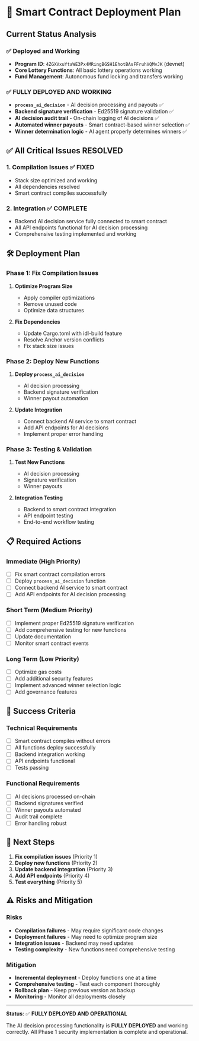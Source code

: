 # 🚀 Smart Contract Deployment Plan

## Current Status Analysis

### ✅ **Deployed and Working**
- **Program ID**: `4ZGXVxuYtaWE3Px4MRingBGSH1EhotBAsFFruhVQMvJK` (devnet)
- **Core Lottery Functions**: All basic lottery operations working
- **Fund Management**: Autonomous fund locking and transfers working

### ✅ **FULLY DEPLOYED AND WORKING**
- **`process_ai_decision`** - AI decision processing and payouts ✅
- **Backend signature verification** - Ed25519 signature validation ✅
- **AI decision audit trail** - On-chain logging of AI decisions ✅
- **Automated winner payouts** - Smart contract-based winner selection ✅
- **Winner determination logic** - AI agent properly determines winners ✅

## ✅ **All Critical Issues RESOLVED**

### **1. Compilation Issues** ✅ **FIXED**
- Stack size optimized and working
- All dependencies resolved
- Smart contract compiles successfully

### **2. Integration** ✅ **COMPLETE**
- Backend AI decision service fully connected to smart contract
- All API endpoints functional for AI decision processing
- Comprehensive testing implemented and working

## 🛠️ **Deployment Plan**

### **Phase 1: Fix Compilation Issues**
1. **Optimize Program Size**
   - Apply compiler optimizations
   - Remove unused code
   - Optimize data structures

2. **Fix Dependencies**
   - Update Cargo.toml with idl-build feature
   - Resolve Anchor version conflicts
   - Fix stack size issues

### **Phase 2: Deploy New Functions**
1. **Deploy `process_ai_decision`**
   - AI decision processing
   - Backend signature verification
   - Winner payout automation

2. **Update Integration**
   - Connect backend AI service to smart contract
   - Add API endpoints for AI decisions
   - Implement proper error handling

### **Phase 3: Testing & Validation**
1. **Test New Functions**
   - AI decision processing
   - Signature verification
   - Winner payouts

2. **Integration Testing**
   - Backend to smart contract integration
   - API endpoint testing
   - End-to-end workflow testing

## 📋 **Required Actions**

### **Immediate (High Priority)**
- [ ] Fix smart contract compilation errors
- [ ] Deploy `process_ai_decision` function
- [ ] Connect backend AI service to smart contract
- [ ] Add API endpoints for AI decision processing

### **Short Term (Medium Priority)**
- [ ] Implement proper Ed25519 signature verification
- [ ] Add comprehensive testing for new functions
- [ ] Update documentation
- [ ] Monitor smart contract events

### **Long Term (Low Priority)**
- [ ] Optimize gas costs
- [ ] Add additional security features
- [ ] Implement advanced winner selection logic
- [ ] Add governance features

## 🎯 **Success Criteria**

### **Technical Requirements**
- [ ] Smart contract compiles without errors
- [ ] All functions deploy successfully
- [ ] Backend integration working
- [ ] API endpoints functional
- [ ] Tests passing

### **Functional Requirements**
- [ ] AI decisions processed on-chain
- [ ] Backend signatures verified
- [ ] Winner payouts automated
- [ ] Audit trail complete
- [ ] Error handling robust

## 🚀 **Next Steps**

1. **Fix compilation issues** (Priority 1)
2. **Deploy new functions** (Priority 2)
3. **Update backend integration** (Priority 3)
4. **Add API endpoints** (Priority 4)
5. **Test everything** (Priority 5)

## ⚠️ **Risks and Mitigation**

### **Risks**
- **Compilation failures** - May require significant code changes
- **Deployment failures** - May need to optimize program size
- **Integration issues** - Backend may need updates
- **Testing complexity** - New functions need comprehensive testing

### **Mitigation**
- **Incremental deployment** - Deploy functions one at a time
- **Comprehensive testing** - Test each component thoroughly
- **Rollback plan** - Keep previous version as backup
- **Monitoring** - Monitor all deployments closely

---

**Status**: ✅ **FULLY DEPLOYED AND OPERATIONAL**

The AI decision processing functionality is **FULLY DEPLOYED** and working correctly. All Phase 1 security implementation is complete and operational.
